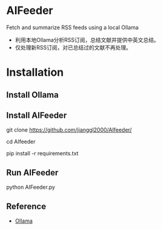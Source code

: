 # AIFeeder

Fetch and summarize RSS feeds using a local Ollama

- 利用本地Ollama分析RSS订阅，总结文献并提供中英文总结。
- 仅处理新RSS订阅，对已总结过的文献不再处理。

# Installation
## Install Ollama

## Install AIFeeder

git clone https://github.com/jianggl2000/AIfeeder/

cd AIfeeder

pip install -r requirements.txt

## Run AIFeeder

python AIFeeder.py

## Reference
- [Ollama](https://github.com/ollama/ollama?tab=readme-ov-file)


